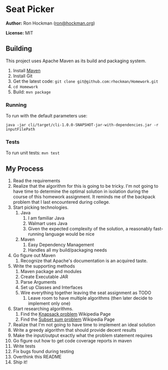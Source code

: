# Seat Picker

**Author:** Ron Hockman (ron@hockman.org)

**License:** MIT

## Building
This project uses Apache Maven as its build and packaging system.

1. Install [Maven](https://maven.apache.org/install.html)
1. Install Git
1. Get the latest code: `git clone git@github.com:rhockman/Homework.git`
1. `cd Homework` 
1. Build: `mvn package`

### Running

To run with the default parameters use:

`java -jar cli/target/cli-1.0.0-SNAPSHOT-jar-with-dependencies.jar -r inputFilePath`

### Tests

To run unit tests: `mvn test`

## My Process


1. Read the requirements
1. Realize that the algorithm for this is going to be tricky. I'm not going to have time to determine the optimal solution in isolation during the course of this homework assignment.  It reminds me of the backpack problem that I last encountered during college.
1. Start picking technologies.
    1. Java
        1. I am familiar Java
        1. Walmart uses Java
        1. Given the expected complexity of the solution, a reasonably fast-running language would be nice  
    1. Maven
        1. Easy Dependency Management
        1. Handles all my build/packaging needs
1. Go figure out Maven
    1. Recognize that Apache's documentation is an acquired taste.
1. Write the supporting methods
    1. Maven package and modules
    1. Create Executable JAR
    1. Parse Arguments
    1. Set up Classes and Interfaces
    1. Wire everything together leaving the seat assignment as TODO
        1. Leave room to have multiple algorithms (then later decide to implement only one)
1. Start researching algorithms.
    1. Find the [Knapsack problem](https://en.wikipedia.org/wiki/Knapsack_problem) Wikipedia Page
    1. Find the [Subset sum problem](https://en.wikipedia.org/wiki/Subset_sum_problem) Wikipedia Page
1. Realize that I'm not going to have time to implement an ideal solution
1. Write a greedy algorithm that should provide decent results
1. Make the input/output exactly what the problem statement requires
1. Go figure out how to get code coverage reports in maven
1. Write tests
1. Fix bugs found during testing
1. Overthink this README
1. Ship it!


